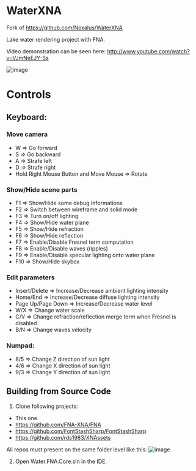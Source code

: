 WaterXNA
========
Fork of https://github.com/Noxalus/WaterXNA

Lake water rendering project with FNA.

Video demonstration can be seen here: http://www.youtube.com/watch?v=VJmNeEJY-Ss

![image](https://github.com/rds1983/WaterXNA/assets/1057289/949bd177-3fd9-4dda-844f-33842fdcabfc)

# Controls

## Keyboard:

### Move camera
* W => Go forward
* S => Go backward
* A => Strafe left
* D => Strafe right
* Hold Right Mouse Button and Move Mouse => Rotate

### Show/Hide scene parts
* F1 => Show/Hide some debug informations
* F2 => Switch between wireframe and solid mode
* F3 => Turn on/off lighting
* F4 => Show/Hide water plane
* F5 => Show/Hide refraction
* F6 => Show/Hide reflection
* F7 => Enable/Disable Fresnel term computation
* F8 => Enable/Disable waves (ripples)
* F9 => Enable/Disable specular lighting onto water plane
* F10 => Show/Hide skybox

### Edit parameters
* Insert/Delete => Increase/Decrease ambient lighting intensity
* Home/End => Increase/Decrease diffuse lighting intensity
* Page Up/Page Down => Increase/Decrease water level
* W/X => Change water scale
* C/V => Change refraction/reflection merge term when Fresnel is disabled
* B/N => Change waves velocity

### Numpad:
* 8/5 => Change Z direction of sun light 
* 4/6 => Change X direction of sun light
* 9/3 => Change Y direction of sun light

## Building from Source Code
1. Clone following projects:
  * This one.
  * https://github.com/FNA-XNA/FNA
  * https://github.com/FontStashSharp/FontStashSharp
  * https://github.com/rds1983/XNAssets
   
  All repos must present on the same folder level like this:
  ![image](https://github.com/rds1983/WaterXNA/assets/1057289/9371de04-31bb-426a-b73b-52e7160390fa)

2. Open Water.FNA.Core.sln in the IDE.

